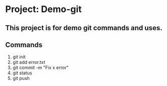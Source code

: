 # Project: Demo-git

## This project is for demo git commands and uses.

## Commands
1. git init
2. git add error.txt
3. git commit -m "Fix x error"
4. git status
5. git push
